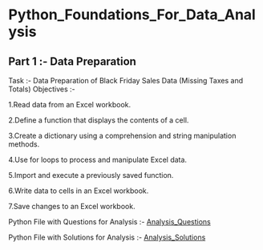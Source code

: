 # Python_Foundations_For_Data_Analysis
## Part 1 :- Data Preparation
Task :- Data Preparation of Black Friday Sales Data (Missing Taxes and Totals)
Objectives :-

1.Read data from an Excel workbook.

2.Define a function that displays the contents of a cell.

3.Create a dictionary using a comprehension and string manipulation methods.

4.Use for loops to process and manipulate Excel data.

5.Import and execute a previously saved function.

6.Write data to cells in an Excel workbook.

7.Save changes to an Excel workbook.

Python File with Questions for Analysis :- [Analysis_Questions](https://github.com/aa-abhinavacharya/Python_Foundations_For_Data_Analysis_Basic_Project/blob/main/maven_ski_shop_analysis.ipynb)

Python File with Solutions for Analysis :- [Analysis_Solutions](https://github.com/aa-abhinavacharya/Python_Foundations_For_Data_Analysis_Basic_Project/blob/main/maven_ski_shop_analysis_solutions.ipynb)

